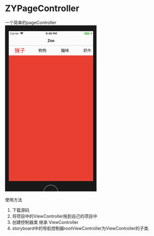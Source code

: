 # ZYPageController
一个简单的pageController<br>
![](https://github.com/coderZYGui/ZYPageController/blob/master/ZYPageController/gif/pageController.gif)

使用方法<br>
1. 下载源码<br>
2. 将项目中的ViewController拖到自己的项目中<br>
3. 创建控制器类 继承 ViewController<br>
4. storyboard中的导航控制器rootViewController为ViewController的子类.<br>

